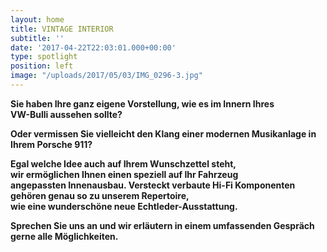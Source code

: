 ```yaml
---
layout: home
title: VINTAGE INTERIOR
subtitle: ''
date: '2017-04-22T22:03:01.000+00:00'
type: spotlight
position: left
image: "/uploads/2017/05/03/IMG_0296-3.jpg"
---
```

**Sie haben Ihre ganz eigene Vorstellung,
wie es im Innern Ihres<br>VW-Bulli aussehen sollte?**

**Oder vermissen Sie vielleicht den Klang einer modernen Musikanlage in Ihrem Porsche 911?**

**Egal welche Idee auch auf Ihrem Wunschzettel steht,<br>wir ermöglichen Ihnen einen speziell auf Ihr Fahrzeug<br>angepassten Innenausbau. Versteckt verbaute Hi-Fi Komponenten<br>gehören genau so zu unserem Repertoire,<br>wie eine wunderschöne neue Echtleder-Ausstattung.**

**Sprechen Sie uns an und wir erläutern in einem umfassenden Gespräch gerne alle Möglichkeiten.**